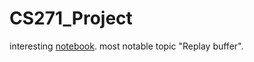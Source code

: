 # CS271_Project
interesting <a href="https://github.com/tensorflow/agents/blob/master/docs/tutorials/1_dqn_tutorial.ipynb">notebook</a>. most notable topic "Replay buffer".
